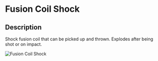 # Fusion Coil Shock

## Description

Shock fusion coil that can be picked up and thrown. Explodes after being shot or on impact.

![Fusion Coil Shock](../../../.gitbook/assets/images/objects/gameplay/sandbox/fusion-coil-shock.png)
